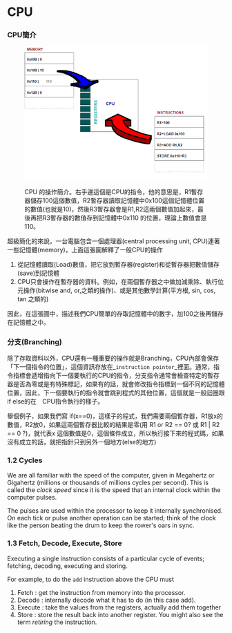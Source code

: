 # CPU

### CPU簡介

<figure><img src="../.gitbook/assets/image.png" alt=""><figcaption><p>CPU 的操作簡介。右手邊這個是CPU的指令，他的意思是，R1暫存器儲存100這個數值，R2暫存器讀取記憶體中0x100這個記憶體位置的數值(也就是10)，然後R3暫存器會是R1,R2這兩個數值加起來，最後再把R3暫存器的數值存到記憶體中0x110 的位置，理論上數值會是110。</p></figcaption></figure>

超級簡化的來說，一台電腦包含一個處理器(central processing unit, CPU)連著一些記憶體(memory)，上面這張圖解釋了一般CPU的操作

1. 從記憶體讀取(Load)數值，把它放到暫存器(register)和從暫存器把數值儲存(save)到記憶體
2. CPU只會操作在暫存器的資料。例如，在兩個暫存器之中做加減乘除、執行位元操作(bitwise and, or,之類的操作)、或是其他數學計算(平方根, sin, cos, tan 之類的)

因此，在這張圖中，描述我們CPU簡單的存取記憶體中的數字，加100之後再儲存在記憶體之中。



### 分支(Branching)

除了存取資料以外，CPU還有一種重要的操作就是Branching，CPU內部會保存「下一個指令的位置」，這個資訊存放在_`instruction pointer`_裡面。通常，指令指標會遞增指向下一個要執行的CPU的指令，分支指令通常會檢查特定的暫存器是否為零或是有特殊標記，如果有的話，就會修改指令指標到一個不同的記憶體位置，因此，下一個要執行的指令就會跳到程式的其他位置，這個就是一般迴圈跟if else的在　CPU指令執行的樣子。

舉個例子，如果我們寫 if(x==0)，這樣子的程式，我們需要兩個暫存器，R1放x的數值，R2放0，如果這兩個暫存器比較的結果是零(用 R1 or R2 == 0? 或 R1 | R2 == 0 ?)，就代表x 這個數值是0，這個條件成立，所以執行接下來的程式碼，如果沒有成立的話，就把指針只到另外一個地方(else的地方)



### 1.2 Cycles

We are all familiar with the speed of the computer, given in Megahertz or Gigahertz (millions or thousands of millions cycles per second). This is called the _clock speed_ since it is the speed that an internal clock within the computer pulses.

The pulses are used within the processor to keep it internally synchronised. On each tick or pulse another operation can be started; think of the clock like the person beating the drum to keep the rower's oars in sync.

### 1.3 Fetch, Decode, Execute, Store

Executing a single instruction consists of a particular cycle of events; fetching, decoding, executing and storing.

For example, to do the `add` instruction above the CPU must

1. Fetch : get the instruction from memory into the processor.
2. Decode : internally decode what it has to do (in this case add).
3. Execute : take the values from the registers, actually add them together
4. Store : store the result back into another register. You might also see the term _retiring_ the instruction.
